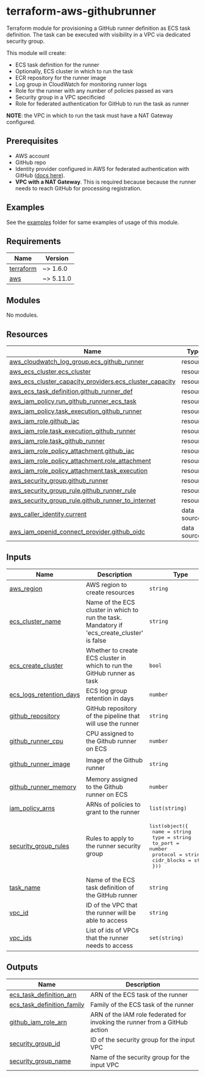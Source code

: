 # terraform-aws-githubrunner

Terraform module for provisioning a GitHub runner definition as ECS task definition.
The task can be executed with visibility in a VPC via dedicated security group.

This module will create:

- ECS task definition for the runner
- Optionally, ECS cluster in which to run the task
- ECR repository for the runner image
- Log group in CloudWatch for monitoring runner logs
- Role for the runner with any number of policies passed as vars
- Security group in a VPC specificied
- Role for federated authentication for GitHub to run the task as runner

**NOTE**: the VPC in which to run the task must have a NAT Gateway configured.

## Prerequisites

- AWS account
- GitHub repo
- Identity provider configured in AWS for federated authentication with GitHub ([docs here](https://aws.amazon.com/it/blogs/security/use-iam-roles-to-connect-github-actions-to-actions-in-aws/)).
- **VPC with a NAT Gateway**. This is required because because the runner needs to reach GitHub for
processing registration.

## Examples

See the [examples](examples/) folder for same examples of usage of this module.

<!-- BEGINNING OF PRE-COMMIT-TERRAFORM DOCS HOOK -->
## Requirements

| Name | Version |
|------|---------|
| <a name="requirement_terraform"></a> [terraform](#requirement\_terraform) | ~> 1.6.0 |
| <a name="requirement_aws"></a> [aws](#requirement\_aws) | ~> 5.11.0 |

## Modules

No modules.

## Resources

| Name | Type |
|------|------|
| [aws_cloudwatch_log_group.ecs_github_runner](https://registry.terraform.io/providers/hashicorp/aws/latest/docs/resources/cloudwatch_log_group) | resource |
| [aws_ecs_cluster.ecs_cluster](https://registry.terraform.io/providers/hashicorp/aws/latest/docs/resources/ecs_cluster) | resource |
| [aws_ecs_cluster_capacity_providers.ecs_cluster_capacity](https://registry.terraform.io/providers/hashicorp/aws/latest/docs/resources/ecs_cluster_capacity_providers) | resource |
| [aws_ecs_task_definition.github_runner_def](https://registry.terraform.io/providers/hashicorp/aws/latest/docs/resources/ecs_task_definition) | resource |
| [aws_iam_policy.run_github_runner_ecs_task](https://registry.terraform.io/providers/hashicorp/aws/latest/docs/resources/iam_policy) | resource |
| [aws_iam_policy.task_execution_github_runner](https://registry.terraform.io/providers/hashicorp/aws/latest/docs/resources/iam_policy) | resource |
| [aws_iam_role.github_iac](https://registry.terraform.io/providers/hashicorp/aws/latest/docs/resources/iam_role) | resource |
| [aws_iam_role.task_execution_github_runner](https://registry.terraform.io/providers/hashicorp/aws/latest/docs/resources/iam_role) | resource |
| [aws_iam_role.task_github_runner](https://registry.terraform.io/providers/hashicorp/aws/latest/docs/resources/iam_role) | resource |
| [aws_iam_role_policy_attachment.github_iac](https://registry.terraform.io/providers/hashicorp/aws/latest/docs/resources/iam_role_policy_attachment) | resource |
| [aws_iam_role_policy_attachment.role_attachment](https://registry.terraform.io/providers/hashicorp/aws/latest/docs/resources/iam_role_policy_attachment) | resource |
| [aws_iam_role_policy_attachment.task_execution](https://registry.terraform.io/providers/hashicorp/aws/latest/docs/resources/iam_role_policy_attachment) | resource |
| [aws_security_group.github_runner](https://registry.terraform.io/providers/hashicorp/aws/latest/docs/resources/security_group) | resource |
| [aws_security_group_rule.github_runner_rule](https://registry.terraform.io/providers/hashicorp/aws/latest/docs/resources/security_group_rule) | resource |
| [aws_security_group_rule.github_runner_to_internet](https://registry.terraform.io/providers/hashicorp/aws/latest/docs/resources/security_group_rule) | resource |
| [aws_caller_identity.current](https://registry.terraform.io/providers/hashicorp/aws/latest/docs/data-sources/caller_identity) | data source |
| [aws_iam_openid_connect_provider.github_oidc](https://registry.terraform.io/providers/hashicorp/aws/latest/docs/data-sources/iam_openid_connect_provider) | data source |

## Inputs

| Name | Description | Type | Default | Required |
|------|-------------|------|---------|:--------:|
| <a name="input_aws_region"></a> [aws\_region](#input\_aws\_region) | AWS region to create resources | `string` | `"eu-south-1"` | no |
| <a name="input_ecs_cluster_name"></a> [ecs\_cluster\_name](#input\_ecs\_cluster\_name) | Name of the ECS cluster in which to run the task. Mandatory if 'ecs\_create\_cluster' is false | `string` | `"ghrunner-cluster"` | no |
| <a name="input_ecs_create_cluster"></a> [ecs\_create\_cluster](#input\_ecs\_create\_cluster) | Whether to create ECS cluster in which to run the GitHub runner as task | `bool` | `true` | no |
| <a name="input_ecs_logs_retention_days"></a> [ecs\_logs\_retention\_days](#input\_ecs\_logs\_retention\_days) | ECS log group retention in days | `number` | `5` | no |
| <a name="input_github_repository"></a> [github\_repository](#input\_github\_repository) | GitHub repository of the pipeline that will use the runner | `string` | n/a | yes |
| <a name="input_github_runner_cpu"></a> [github\_runner\_cpu](#input\_github\_runner\_cpu) | CPU assigned to the Github runner on ECS | `number` | `2048` | no |
| <a name="input_github_runner_image"></a> [github\_runner\_image](#input\_github\_runner\_image) | Image of the Github runner | `string` | `"ghcr.io/pagopa/github-self-hosted-runner-aws:v1.1.0"` | no |
| <a name="input_github_runner_memory"></a> [github\_runner\_memory](#input\_github\_runner\_memory) | Memory assigned to the Github runner on ECS | `number` | `4096` | no |
| <a name="input_iam_policy_arns"></a> [iam\_policy\_arns](#input\_iam\_policy\_arns) | ARNs of policies to grant to the runner | `list(string)` | `[]` | no |
| <a name="input_security_group_rules"></a> [security\_group\_rules](#input\_security\_group\_rules) | Rules to apply to the runner security group | <pre>list(object({<br>    name        = string<br>    type        = string<br>    to_port     = number<br>    protocol    = string<br>    cidr_blocks = string<br>  }))</pre> | `[]` | no |
| <a name="input_task_name"></a> [task\_name](#input\_task\_name) | Name of the ECS task definition of the GitHub runner | `string` | n/a | yes |
| <a name="input_vpc_id"></a> [vpc\_id](#input\_vpc\_id) | ID of the VPC that the runner will be able to access | `string` | n/a | yes |
| <a name="input_vpc_ids"></a> [vpc\_ids](#input\_vpc\_ids) | List of ids of VPCs that the runner needs to access | `set(string)` | `[]` | no |

## Outputs

| Name | Description |
|------|-------------|
| <a name="output_ecs_task_definition_arn"></a> [ecs\_task\_definition\_arn](#output\_ecs\_task\_definition\_arn) | ARN of the ECS task of the runner |
| <a name="output_ecs_task_definition_family"></a> [ecs\_task\_definition\_family](#output\_ecs\_task\_definition\_family) | Family of the ECS task of the runner |
| <a name="output_github_iam_role_arn"></a> [github\_iam\_role\_arn](#output\_github\_iam\_role\_arn) | ARN of the IAM role federated for invoking the runner from a GitHub action |
| <a name="output_security_group_id"></a> [security\_group\_id](#output\_security\_group\_id) | ID of the security group for the input VPC |
| <a name="output_security_group_name"></a> [security\_group\_name](#output\_security\_group\_name) | Name of the security group for the input VPC |
<!-- END OF PRE-COMMIT-TERRAFORM DOCS HOOK -->
